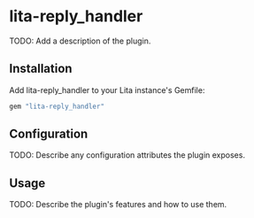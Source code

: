 # lita-reply_handler

TODO: Add a description of the plugin.

## Installation

Add lita-reply_handler to your Lita instance's Gemfile:

``` ruby
gem "lita-reply_handler"
```

## Configuration

TODO: Describe any configuration attributes the plugin exposes.

## Usage

TODO: Describe the plugin's features and how to use them.

